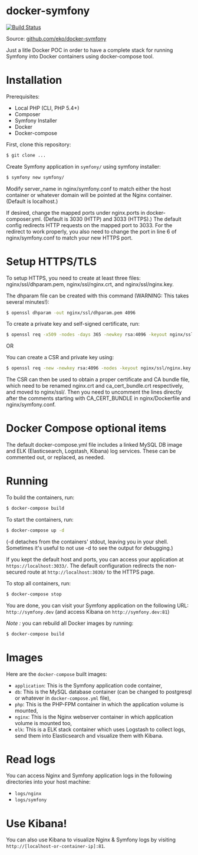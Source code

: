 docker-symfony
==============

[![Build Status](https://secure.travis-ci.org/eko/docker-symfony.png?branch=master)](http://travis-ci.org/eko/docker-symfony)

Source: [github.com/eko/docker-symfony](https://github.com/eko/docker-symfony)

Just a litle Docker POC in order to have a complete stack for running Symfony into Docker containers using docker-compose tool.

# Installation

Prerequisites:
* Local PHP (CLI, PHP 5.4+)
* Composer
* Symfony Installer
* Docker
* Docker-compose

First, clone this repository:

```bash
$ git clone ...
```

Create Symfony application in `symfony/` using symfony installer:
```bash
$ symfony new symfony/
```

Modify server_name in nginx/symfony.conf to match either the host container or whatever domain will be pointed at the Nginx container. (Default is localhost.)

If desired, change the mapped ports under nginx.ports in docker-composer.yml. (Default is 3030 (HTTP) and 3033 (HTTPS).) The default config redirects HTTP requests on the mapped port to 3033. For the redirect to work properly, you also need to change the port in line 6 of nginx/symfony.conf to match your new HTTPS port.

# Setup HTTPS/TLS

To setup HTTPS, you need to create at least three files: nginx/ssl/dhparam.pem, nginx/ssl/nginx.crt, and nginx/ssl/nginx.key.

The dhparam file can be created with this command (WARNING: This takes several minutes!):
```bash
$ openssl dhparam -out nginx/ssl/dhparam.pem 4096
```

To create a private key and self-signed certificate, run:
```bash
$ openssl req -x509 -nodes -days 365 -newkey rsa:4096 -keyout nginx/ssl/nginx.key -out nginx/ssl/nginx.crt
```

OR

You can create a CSR and private key using:
```bash
$ openssl req -new -newkey rsa:4096 -nodes -keyout nginx/ssl/nginx.key -out signing_request.csr
```
The CSR can then be used to obtain a proper certificate and CA bundle file, which need to be renamed nginx.crt and ca_cert_bundle.crt respectively, and moved to nginx/ssl/. Then you need to uncomment the lines directly after the comments starting with CA_CERT_BUNDLE in nginx/Dockerfile and nginx/symfony.conf.

# Docker Compose optional items
The default docker-compose.yml file includes a linked MySQL DB image and ELK (Elasticsearch, Logstash, Kibana) log services. These can be commented out, or replaced, as needed.

# Running
To build the containers, run:
```bash
$ docker-compose build
```

To start the containers, run:

```bash
$ docker-compose up -d
```
(-d detaches from the containers' stdout, leaving you in your shell. Sometimes it's useful to not use -d to see the output for debugging.)

If you kept the default host and ports, you can access your application at `https://localhost:3033/`. The default configuration redirects the non-secured route at `http://localhost:3030/` to the HTTPS page.

To stop all containers, run:

```bash
$ docker-compose stop
```

You are done, you can visit your Symfony application on the following URL: `http://symfony.dev` (and access Kibana on `http://symfony.dev:81`)

_Note :_ you can rebuild all Docker images by running:

```bash
$ docker-compose build
```

# Images

Here are the `docker-compose` built images:

* `application`: This is the Symfony application code container,
* `db`: This is the MySQL database container (can be changed to postgresql or whatever in `docker-compose.yml` file),
* `php`: This is the PHP-FPM container in which the application volume is mounted,
* `nginx`: This is the Nginx webserver container in which application volume is mounted too,
* `elk`: This is a ELK stack container which uses Logstash to collect logs, send them into Elasticsearch and visualize them with Kibana.


# Read logs

You can access Nginx and Symfony application logs in the following directories into your host machine:

* `logs/nginx`
* `logs/symfony`

# Use Kibana!

You can also use Kibana to visualize Nginx & Symfony logs by visiting `http://[localhost-or-container-ip]:81`.
